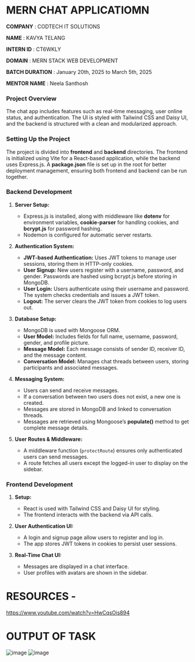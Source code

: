 # MERN CHAT APPLICATIOMN 
**COMPANY** : CODTECH IT SOLUTIONS

**NAME** : KAVYA TELANG

**INTERN ID** : CT6WKLY

**DOMAIN** : MERN STACK WEB DEVELOPMENT 

**BATCH DURATION** : January 20th, 2025 to March 5th, 2025

**MENTOR NAME** : Neela Santhosh

### **Project Overview**  
The chat app includes features such as real-time messaging, user online status, and authentication. The UI is styled with Tailwind CSS and Daisy UI, and the backend is structured with a clean and modularized approach.  

### **Setting Up the Project**  
The project is divided into **frontend** and **backend** directories. The frontend is initialized using Vite for a React-based application, while the backend uses Express.js. A **package.json** file is set up in the root for better deployment management, ensuring both frontend and backend can be run together.  

### **Backend Development**  
1. **Server Setup:**  
   - Express.js is installed, along with middleware like **dotenv** for environment variables, **cookie-parser** for handling cookies, and **bcrypt.js** for password hashing.  
   - Nodemon is configured for automatic server restarts.  

2. **Authentication System:**  
   - **JWT-based Authentication:** Uses JWT tokens to manage user sessions, storing them in HTTP-only cookies.  
   - **User Signup:** New users register with a username, password, and gender. Passwords are hashed using bcrypt.js before storing in MongoDB.  
   - **User Login:** Users authenticate using their username and password. The system checks credentials and issues a JWT token.  
   - **Logout:** The server clears the JWT token from cookies to log users out.  

3. **Database Setup:**  
   - MongoDB is used with Mongoose ORM.  
   - **User Model:** Includes fields for full name, username, password, gender, and profile picture.  
   - **Message Model:** Each message consists of sender ID, receiver ID, and the message content.  
   - **Conversation Model:** Manages chat threads between users, storing participants and associated messages.  

4. **Messaging System:**  
   - Users can send and receive messages.  
   - If a conversation between two users does not exist, a new one is created.  
   - Messages are stored in MongoDB and linked to conversation threads.  
   - Messages are retrieved using Mongoose’s **populate()** method to get complete message details.  

5. **User Routes & Middleware:**  
   - A middleware function (`protectRoute`) ensures only authenticated users can send messages.  
   - A route fetches all users except the logged-in user to display on the sidebar.  

### **Frontend Development**  
1. **Setup:**  
   - React is used with Tailwind CSS and Daisy UI for styling.  
   - The frontend interacts with the backend via API calls.  

2. **User Authentication UI:**  
   - A login and signup page allow users to register and log in.  
   - The app stores JWT tokens in cookies to persist user sessions.  

3. **Real-Time Chat UI:**  
   - Messages are displayed in a chat interface.  
   - User profiles with avatars are shown in the sidebar.  

# RESOURCES - 
https://www.youtube.com/watch?v=HwCqsOis894
# OUTPUT OF TASK 
![image](https://github.com/user-attachments/assets/289be0aa-e716-42c8-bd9d-40102a4dab6d)
![image](https://github.com/user-attachments/assets/7d60b946-6bba-4913-9734-871254366709)


